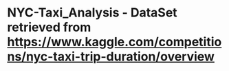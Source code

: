 # NYC-Taxi_Analysis - DataSet retrieved from https://www.kaggle.com/competitions/nyc-taxi-trip-duration/overview
